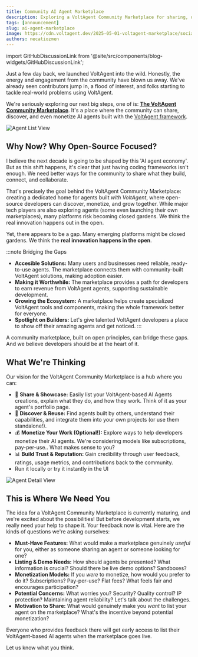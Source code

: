 ```yaml
---
title: Community AI Agent Marketplace
description: Exploring a VoltAgent Community Marketplace for sharing, discovering, and monetizing AI agents.
tags: [announcement]
slug: ai-agent-marketplace
image: https://cdn.voltagent.dev/2025-05-01-voltagent-marketplace/social-2.png
authors: necatiozmen
---
```


import GitHubDiscussionLink from '@site/src/components/blog-widgets/GitHubDiscussionLink';

Just a few day back, we launched VoltAgent into the wild. Honestly, the energy and engagement from the community have blown us away.
We've already seen contributors jump in, a flood of interest, and folks starting to tackle real-world problems using VoltAgent.

We're seriously exploring our next big steps, one of is: [**The VoltAgent Community Marketplace**](https://voltagent.dev/ai-agent-marketplace/).
It's a place where the community can share, discover, and even monetize AI agents built with the [VoltAgent framework](https://github.com/VoltAgent/voltagent/).

![Agent List View](https://cdn.voltagent.dev/2025-05-01-voltagent-marketplace/agent-list.png)

## Why Now? Why Open-Source Focused?

I believe the next decade is going to be shaped by this 'AI agent economy'. But as this shift happens, it's clear that just having coding frameworks isn't enough. We need better ways for the community to share what they build, connect, and collaborate.

That's precisely the goal behind the VoltAgent Community Marketplace: creating a dedicated home for agents built _with VoltAgent_, where open-source developers can discover, monetize, and grow together. While major tech players are also exploring agents (some even launching their own marketplaces), many platforms risk becoming closed gardens. We think the real innovation happens out in the open.

Yet, there appears to be a gap. Many emerging platforms might be closed gardens. We think the **real innovation happens in the open**.

:::note Bridging the Gaps

- **Accesible Solutions:** Many users and businesses need reliable, ready-to-use agents. The marketplace connects them with community-built VoltAgent solutions, making adoption easier.
- **Making it Worthwhile:** The marketplace provides a path for developers to earn revenue from VoltAgent agents, supporting sustainable development.
- **Growing the Ecosystem:** A marketplace helps create specialized VoltAgent tools and components, making the whole framework better for everyone.
- **Spotlight on Builders:** Let's give talented VoltAgent developers a place to show off their amazing agents and get noticed.
  :::

A community marketplace, built on open principles, can bridge these gaps. And we believe developers should be at the heart of it.

## What We're Thinking

Our vision for the VoltAgent Community Marketplace is a hub where you can:

- 🔄 **Share & Showcase:** Easily list your VoltAgent-based AI Agents creations, explain what they do, and how they work. Think of it as your agent's portfolio page.
- 🤝 **Discover & Reuse:** Find agents built by others, understand their capabilities, and integrate them into your own projects (or use them standalone!).
- 💰 **Monetize Your Work (Optional!):** Explore ways to help developers monetize their AI agents. We're considering models like subscriptions, pay-per-use.. What makes sense to you?
- 📊 **Build Trust & Reputation:** Gain credibility through user feedback, ratings, usage metrics, and contributions back to the community.
- Run it locally or try it instantly in the UI

![Agent Detail View](https://cdn.voltagent.dev/2025-05-01-voltagent-marketplace/agent-detail.png)

## This is Where We Need You

The idea for a VoltAgent Community Marketplace is currently maturing, and we're excited about the possibilities! But before development starts, we really need your help to shape it. Your feedback now is vital. Here are the kinds of questions we're asking ourselves:

- **Must-Have Features:** What would make a marketplace genuinely _useful_ for you, either as someone sharing an agent or someone looking for one?
- **Listing & Demo Needs:** How should agents be presented? What information is crucial? Should there be live demo options? Sandboxes?
- **Monetization Models:** If you _were_ to monetize, how would you prefer to do it? Subscriptions? Pay-per-use? Flat fees? What feels fair and encourages participation?
- **Potential Concerns:** What worries you? Security? Quality control? IP protection? Maintaining agent reliability? Let's talk about the challenges.
- **Motivation to Share:** What would genuinely make you _want_ to list your agent on the marketplace? What's the incentive beyond potential monetization?

<GitHubDiscussionLink url="https://github.com/orgs/VoltAgent/discussions/74/" />

Everyone who provides feedback there will get early access to list their VoltAgent-based AI agents when the marketplace goes live.

Let us know what you think.
